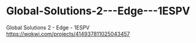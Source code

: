 # Global-Solutions-2---Edge---1ESPV
Global Solutions 2 - Edge - 1ESPV
https://wokwi.com/projects/414937811025043457
